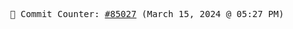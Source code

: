 <p align="center">
    <samp>
        📮 Commit Counter: <a href="https://github.com/Javascript-void0/Javascript-void0/commits/main">#85027</a> (March 15, 2024 @ 05:27 PM)
    </samp>
</p>